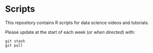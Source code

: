 # Scripts

This repository contains R scripts for data science videos and tutorials. 

Please update at the start of each week (*or when directed*) with:

```
git stash
git pull
```
